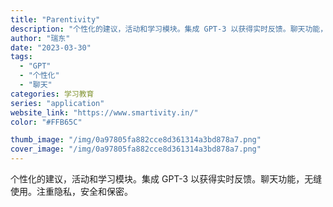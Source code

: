 ```yaml
---
title: "Parentivity"
description: "个性化的建议，活动和学习模块。集成 GPT-3 以获得实时反馈。聊天功能，无缝使用。注重隐私，安全和保密。"
author: "瑞东"
date: "2023-03-30"
tags:
  - "GPT"
  - "个性化"
  - "聊天"
categories: 学习教育
series: "application"
website_link: "https://www.smartivity.in/"
color: "#FFB65C"

thumb_image: "/img/0a97805fa882cce8d361314a3bd878a7.png"
cover_image: "/img/0a97805fa882cce8d361314a3bd878a7.png"
---
```


个性化的建议，活动和学习模块。集成 GPT-3 以获得实时反馈。聊天功能，无缝使用。注重隐私，安全和保密。